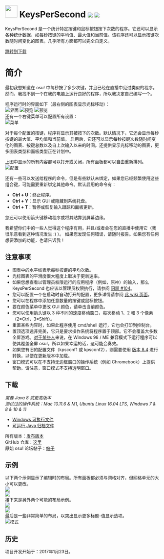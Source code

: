 # <img src="KeysPerSecond/resources/kps.png" width="40"/> KeysPerSecond [![](https://img.shields.io/github/release/RoanH/KeysPerSecond.svg)](https://github.com/RoanH/KeysPerSecond/releases) [![](https://img.shields.io/github/downloads/RoanH/KeysPerSecond/total.svg)](#downloads)

KeysPerSecond 是一个统计特定按键和鼠标按钮按下次数的程序。它还可以显示各种统计数据，如每秒按键的平均值、最大值和当前值。该程序还可以显示按键次数随时间变化的图表。几乎所有方面都可以完全自定义。

[跳转到下载](#downloads)

# 简介
最初我想知道在 osu! 中每秒按了多少次键，并且已经在直播中见过类似的程序。
然而，我找不到一个在我的电脑上运行良好的程序，所以我决定自己编写一个。

程序运行时的界面如下（最右侧的图表显示光标移动）：    
![界面](https://media.roanh.dev/keyspersecond/kps1.png)  ![预览](https://media.roanh.dev/keyspersecond/preview.gif)  ![预览](https://media.roanh.dev/keyspersecond/cursorgraph.gif)    
还有一个右键菜单可以配置所有设置：    
![菜单](https://media.roanh.dev/keyspersecond/rmenu88.png)

对于每个配置的按键，程序将显示其被按下的次数。默认情况下，它还会显示每秒按键的最大值、平均值和当前值。
启用后，它还可以显示每秒按键次数随时间变化的图表、按键总数以及自上次输入以来的时间。还提供显示光标移动的图表，更多图表类型和面板类型正在计划中。

上图中显示的所有内容都可以打开或关闭，所有面板都可以自由重新排列。      
![配置](https://media.roanh.dev/keyspersecond/cmain88.png)

还有一些可以发送给程序的命令，但是有些默认未绑定，如果您已经频繁使用这些组合键，可能需要重新绑定其他命令。默认启用的命令有：
- **Ctrl + U**：终止程序。
- **Ctrl + Y**：显示 GUI 或隐藏到系统托盘。
- **Ctrl + T**：暂停或恢复输入跟踪和面板更新。

您还可以使用箭头键移动程序或将其贴靠到屏幕边缘。

我希望你们中的一些人觉得这个程序有用，并且/或者会在您的直播中使用它（我很乐意看到这种情况发生 :) ）。
如果您发现任何错误，请随时报告。如果您有任何想要添加的功能，也请告诉我！

## 注意事项
- 图表中的水平线表示每秒按键的平均次数。
- 光标图表的平滑度很大程度上取决于更新速率。
- 如果您想查看以管理员权限运行的应用程序（例如，原神）的输入，那么 KeysPerSecond 也应该以管理员权限执行，请参阅 [问题 #104](https://github.com/RoanH/KeysPerSecond/issues/104)。
- 您可以配置一个在启动时自动打开的配置，更多详情请参阅 [此 wiki 页面](https://github.com/RoanH/KeysPerSecond/wiki)。
- 您可以在程序中添加任意数量的按键或鼠标按钮。
- 要在颜色菜单中更改 GUI 颜色，请单击当前颜色。
- 您可以使用箭头键以 3 种不同的速度移动窗口，每次移动 1、2 和 3 个像素（2=Ctrl，3=Shift）。
- 重置某些内容时，如果此程序使用 cmd/shell 运行，它也会打印到控制台。
- 置顶选项远非完美，它只是要求操作系统将程序置于顶部。它不会覆盖大多数全屏游戏。[对于某些人](https://youtu.be/E_WHAaI_-Zw)来说，在 Windows 98 / ME 兼容模式下运行程序可以使其覆盖全屏 osu!，所以如果幸运的话，这可能会奏效。
- 如果您有旧的配置文件（kpsconf1 或 kpsconf2），则需要使用 [版本 8.4](https://github.com/RoanH/KeysPerSecond/releases/tag/v8.4) 进行转换，以便在更新版本中加载。
- 窗口模式可以在不支持无边框窗口的操作系统（例如 Chromebook）上提供帮助。请注意，窗口模式不支持透明窗口。

## 下载
_需要 Java 8 或更高版本_    
_测试过的操作系统：Mac 10.11.6 & M1, Ubuntu Linux 16.04 LTS, Windows 7 & 8 & 10 & 11_
- [Windows 可执行文件](https://github.com/RoanH/KeysPerSecond/releases/download/v8.9/KeysPerSecond-v8.9.exe)
- [可运行 Java 归档文件](https://github.com/RoanH/KeysPerSecond/releases/download/v8.9/KeysPerSecond-v8.9.jar)

所有版本：[发布版本](https://github.com/RoanH/KeysPerSecond/releases)    
GitHub 仓库：[这里](https://github.com/RoanH/KeysPerSecond)    
原始 osu! 论坛帖子：[帖子](https://osu.ppy.sh/community/forums/topics/552405)

## 示例
以下两个示例显示了编辑时的布局。所有面板都必须与网格对齐，但网格单元的大小可以更改。    
![](https://media.roanh.dev/keyspersecond/ex1.png)    
![](https://media.roanh.dev/keyspersecond/ex2.png)    
接下来是另外两个可能的布局示例。    
![](https://media.roanh.dev/keyspersecond/ex3.png)    
![](https://media.roanh.dev/keyspersecond/ex4.png)    
最后是一些非常简单的布局，以突出显示更多标题-值显示选项。    
![模式](https://media.roanh.dev/keyspersecond/lmodes.png)

## 历史
项目开发开始于：2017年1月23日。

